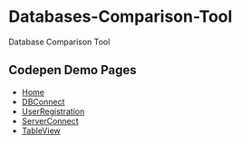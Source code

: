 # Databases-Comparison-Tool
  Database Comparison Tool
## Codepen Demo Pages 
- [Home](https://codepen.io/Ridevrutahc/pen/BaqjexW) 
- [DBConnect](https://codepen.io/Ridevrutahc/pen/poxgGxV)
- [UserRegistration]()
- [ServerConnect]()
- [TableView]()
